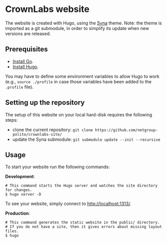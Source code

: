 # CrownLabs website

The website is created with Hugo, using the [Syna](https://themes.gohugo.io/theme/syna/) theme.
Note: the theme is imported as a git submodule, in order to simplify its update when new versions are released.

## Prerequisites
- [Install Go](https://golang.org/doc/install).
- [Install Hugo](https://gohugo.io/getting-started/installing/).

You may have to define some environment variables to allow Hugo to work (e.g., `source ./profile` in case those variables have been added to the `.profile` file).

## Setting up the repository
The setup of this website on your local hard-disk requires the following steps:
- clone the current repository: `git clone https://github.com/netgroup-polito/crownlabs-site/`
- update the Syna submodule: `git submodule update --init --recursive`

## Usage

To start your website run the following commands:

**Development**:
```
# This command starts the Hugo server and watches the site directory for changes.
$ hugo server -D
```

To see your website, simply connect to [http://localhost:1313/](http://localhost:1313/).


**Production**:
```
# This command generates the static website in the public/ directory.
# If you do not have a site, then it gives errors about missing layout files.
$ hugo
```
